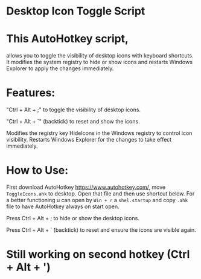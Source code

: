 # Desktop Icon Toggle Script
# This AutoHotkey script,
allows you to toggle the visibility of desktop icons with keyboard shortcuts. It modifies the system registry to hide or show icons and restarts Windows Explorer to apply the changes immediately.

# Features:

"Ctrl + Alt + ;"  to toggle the visibility of desktop icons.

"Ctrl + Alt + `"  (backtick) to reset and show the icons.

Modifies the registry key HideIcons in the Windows registry to control icon visibility.
Restarts Windows Explorer for the changes to take effect immediately.
# How to Use:
First download AutoHotkey https://www.autohotkey.com/, move `ToggleIcons.ahk` to desktop. Open that file and then use shortcut below.
For a better functioning u can open by `Win + r` a `shel.startup` and copy `.ahk` file to have AutoHotkey always on start open.

Press Ctrl + Alt + ; to hide or show the desktop icons.

Press Ctrl + Alt + ` (backtick) to reset and ensure the icons are visible again.

# Still working on second hotkey (Ctrl + Alt + ')


